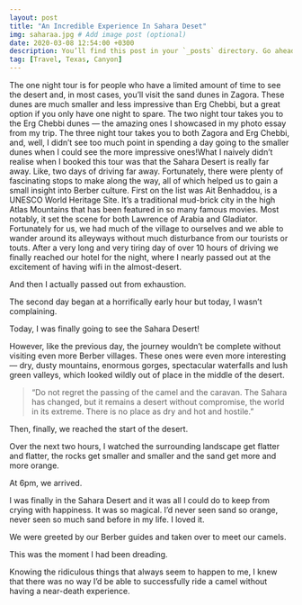 ```yaml
---
layout: post
title: "An Incredible Experience In Sahara Deset"
img: saharaa.jpg # Add image post (optional)
date: 2020-03-08 12:54:00 +0300
description: You’ll find this post in your `_posts` directory. Go ahead and edit it and re-build the site to see your changes. # Add post description (optional)
tag: [Travel, Texas, Canyon]
---
```

The one night tour is for people who have a limited amount of time to see the desert and, in most cases, you’ll visit the sand dunes in Zagora. These dunes are much smaller and less impressive than Erg Chebbi, but a great option if you only have one night to spare.
The two night tour takes you to the Erg Chebbi dunes — the amazing ones I showcased in my photo essay from my trip.
The three night tour takes you to both Zagora and Erg Chebbi, and, well, I didn’t see too much point in spending a day going to the smaller dunes when I could see the more impressive ones!What I naively didn’t realise when I booked this tour was that the Sahara Desert is really far away.
Like, two days of driving far away.
Fortunately, there were plenty of fascinating stops to make along the way, all of which helped us to gain a small insight into Berber culture.
First on the list was Ait Benhaddou, is a UNESCO World Heritage Site. It’s a traditional mud-brick city in the high Atlas Mountains that has been featured in so many famous movies. Most notably, it set the scene for both Lawrence of Arabia and Gladiator.
Fortunately for us, we had much of the village to ourselves and we able to wander around its alleyways without much disturbance from our tourists or touts.
After a very long and very tiring day of over 10 hours of driving we finally reached our hotel for the night, where I nearly passed out at the excitement of having wifi in the almost-desert.

And then I actually passed out from exhaustion.

The second day began at a horrifically early hour but today, I wasn’t complaining.

Today, I was finally going to see the Sahara Desert!

However, like the previous day, the journey wouldn’t be complete without visiting even more Berber villages. These ones were even more interesting — dry, dusty mountains, enormous gorges, spectacular waterfalls and lush green valleys, which looked wildly out of place in the middle of the desert.

  

> “Do not regret the passing of the camel and the caravan. The Sahara has changed, but it remains a desert without compromise, the world in its extreme. There is no place as dry and hot and hostile.” <cite> </cite>

Then, finally, we reached the start of the desert.

Over the next two hours, I watched the surrounding landscape get flatter and flatter, the rocks get smaller and smaller and the sand get more and more orange.

At 6pm, we arrived.

I was finally in the Sahara Desert and it was all I could do to keep from crying with happiness.
It was so magical. I’d never seen sand so orange, never seen so much sand before in my life. I loved it.

We were greeted by our Berber guides and taken over to meet our camels.

This was the moment I had been dreading.

Knowing the ridiculous things that always seem to happen to me, I knew that there was no way I’d be able to successfully ride a camel without having a near-death experience.
